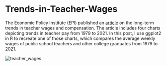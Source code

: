 # Trends-in-Teacher-Wages
The Economic Policy Institute (EPI) published an [article](https://www.epi.org/publication/teacher-pay-penalty-2022/) on the long-term trends in teacher wages and compensation. The article includes four charts depicting trends in teacher pay from 1979 to 2021. In this post, I use ggplot2 in R to recreate one of those charts, which compares the average weekly wages of public school teachers and other college graduates from 1979 to 2021. 






![teacher_wages](https://user-images.githubusercontent.com/119361599/208197868-d23a1b0f-0f79-42e3-bd03-9b46da825509.png)
